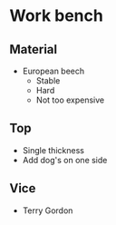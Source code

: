 # Work bench

## Material

- European beech
  - Stable
  - Hard
  - Not too expensive

## Top

- Single thickness
- Add dog's on one side

## Vice

- Terry Gordon